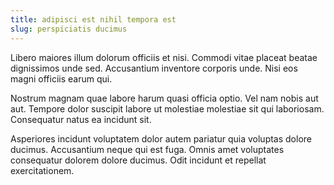 ```yaml
---
title: adipisci est nihil tempora est
slug: perspiciatis ducimus
---
```


Libero maiores illum dolorum officiis et nisi. Commodi vitae placeat beatae dignissimos unde sed. Accusantium inventore corporis unde. Nisi eos magni officiis earum qui.

Nostrum magnam quae labore harum quasi officia optio. Vel nam nobis aut aut. Tempore dolor suscipit labore ut molestiae molestiae sit qui laboriosam. Consequatur natus ea incidunt sit.

Asperiores incidunt voluptatem dolor autem pariatur quia voluptas dolore ducimus. Accusantium neque qui est fuga. Omnis amet voluptates consequatur dolorem dolore ducimus. Odit incidunt et repellat exercitationem.
